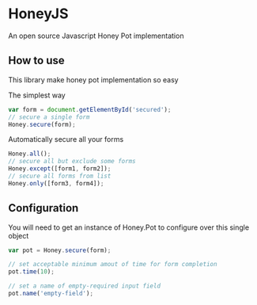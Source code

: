 # HoneyJS
An open source Javascript Honey Pot implementation

## How to use

This library make honey pot implementation so easy

The simplest way

```javascript
var form = document.getElementById('secured');
// secure a single form
Honey.secure(form);
```

Automatically secure all your forms

```javascript
Honey.all();
// secure all but exclude some forms
Honey.except([form1, form2]);
// secure all forms from list
Honey.only([form3, form4]);
```

## Configuration

You will need to get an instance of Honey.Pot to configure over this single object

```javascript
var pot = Honey.secure(form);

// set acceptable minimum amout of time for form completion
pot.time(10);

// set a name of empty-required input field
pot.name('empty-field');
```